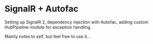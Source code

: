 ﻿# SignalR + Autofac

Setting up SignalR 2, dependency injection with Autofac, adding custom HubPipeline module for exception handling.

Mainly notes to self, but feel free to use it...